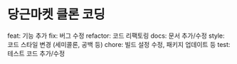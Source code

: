 # 당근마켓 클론 코딩

feat: 기능 추가
fix: 버그 수정
refactor: 코드 리팩토링
docs: 문서 추가/수정
style: 코드 스타일 변경 (세미콜론, 공백 등)
chore: 빌드 설정 수정, 패키지 업데이트 등
test: 테스트 코드 추가/수정